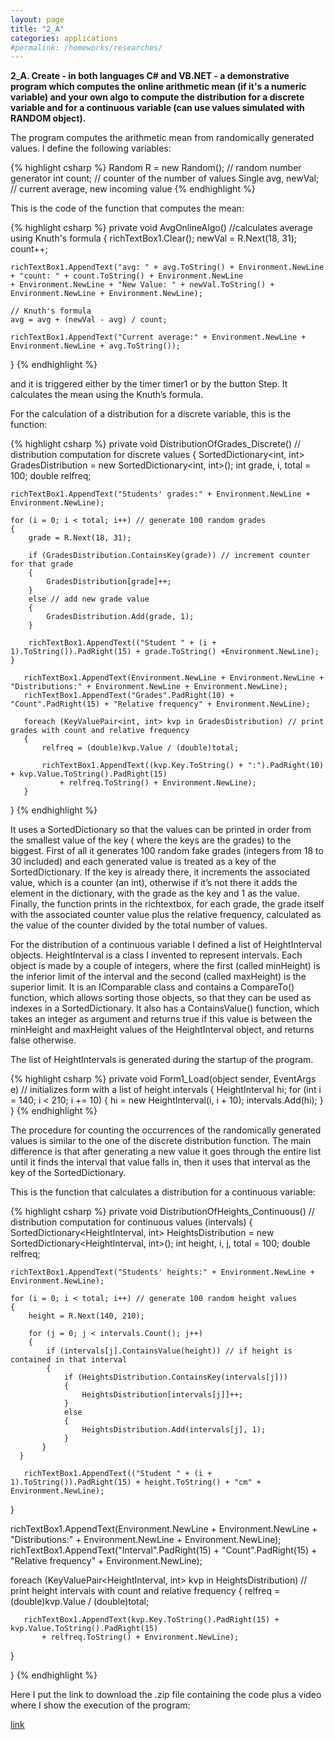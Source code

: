 ```yaml
---
layout: page
title: "2_A"
categories: applications
#permalink: /homeworks/researches/
---
```

<b>2_A. Create - in both languages C# and VB.NET - a demonstrative program which computes the online arithmetic mean (if it's a numeric variable) and your own algo to compute the distribution for a discrete variable and for a continuous variable (can use values simulated with RANDOM object).</b>

The program computes the arithmetic mean from randomically generated values. I define the following variables:

{% highlight csharp %}
Random R = new Random(); // random number generator
int count; // counter of the number of values
Single avg, newVal; // current average, new incoming value
{% endhighlight %}

This is the code of the function that computes the mean:

{% highlight csharp %}
private void AvgOnlineAlgo() //calculates average using Knuth's formula
{
    richTextBox1.Clear();
    newVal = R.Next(18, 31);
    count++;

    richTextBox1.AppendText("avg: " + avg.ToString() + Environment.NewLine + "count: " + count.ToString() + Environment.NewLine
    + Environment.NewLine + "New Value: " + newVal.ToString() + Environment.NewLine + Environment.NewLine);

    // Knuth's formula
    avg = avg + (newVal - avg) / count;

    richTextBox1.AppendText("Current average:" + Environment.NewLine + Environment.NewLine + avg.ToString());
}
{% endhighlight %}

and it is triggered either by the timer timer1 or by the button Step. It calculates the mean using the Knuth’s formula.

For the calculation of a distribution for a discrete variable, this is the function:

{% highlight csharp %}
private void DistributionOfGrades_Discrete() // distribution computation for discrete values
{
    SortedDictionary<int, int> GradesDistribution = new SortedDictionary<int, int>();
    int grade, i, total = 100;
    double relfreq;

    richTextBox1.AppendText("Students' grades:" + Environment.NewLine + Environment.NewLine);

    for (i = 0; i < total; i++) // generate 100 random grades
    {
        grade = R.Next(18, 31);

        if (GradesDistribution.ContainsKey(grade)) // increment counter for that grade
        {
            GradesDistribution[grade]++;
        }
        else // add new grade value
        {
            GradesDistribution.Add(grade, 1);
        }

        richTextBox1.AppendText(("Student " + (i + 1).ToString()).PadRight(15) + grade.ToString() +Environment.NewLine);
    }

       richTextBox1.AppendText(Environment.NewLine + Environment.NewLine + "Distributions:" + Environment.NewLine + Environment.NewLine);
       richTextBox1.AppendText("Grades".PadRight(10) + "Count".PadRight(15) + "Relative frequency" + Environment.NewLine);

       foreach (KeyValuePair<int, int> kvp in GradesDistribution) // print grades with count and relative frequency
       {
           relfreq = (double)kvp.Value / (double)total;

           richTextBox1.AppendText((kvp.Key.ToString() + ":").PadRight(10) + kvp.Value.ToString().PadRight(15)
               + relfreq.ToString() + Environment.NewLine);
       }

}
{% endhighlight %}

It uses a SortedDictionary so that the values can be printed in order from the smallest value of the key ( where the keys are the grades) to the biggest. First of all it generates 100 random fake grades (integers from 18 to 30 included) and each generated value is treated as a key of the SortedDictionary. If the key is already there, it increments the associated value, which is a counter (an int), otherwise if it’s not there it adds the element in the dictionary, with the grade as the key and 1 as the value. Finally, the function prints in the richtextbox, for each grade, the grade itself with the associated counter value plus the relative frequency, calculated as the value of the counter divided by the total number of values.

For the distribution of a continuous variable I defined a list of HeightInterval objects. HeightInterval is a class I invented to represent intervals. Each object is made by a couple of integers, where the first (called minHeight) is the inferior limit of the interval and the second (called maxHeight) is the superior limit. It is an IComparable class and contains a CompareTo() function, which allows sorting those objects, so that they can be used as indexes in a SortedDictionary. It also has a ContainsValue() function, which takes an integer as argument and returns true if this value is between the minHeight and maxHeight values of the HeightInterval object, and returns false otherwise.

The list of HeightIntervals is generated during the startup of the program.

{% highlight csharp %}
private void Form1_Load(object sender, EventArgs e) // initializes form with a list of height intervals
{
    HeightInterval hi;
    for (int i = 140; i < 210; i += 10)
    {
        hi = new HeightInterval(i, i + 10);
        intervals.Add(hi);
    }
}
{% endhighlight %}

The procedure for counting the occurrences of the randomically generated values is similar to the one of the discrete distribution function. The main difference is that after generating a new value it goes through the entire list until it finds the interval that value falls in, then it uses that interval as the key of the SortedDictionary.

This is the function that calculates a distribution for a continuous variable:

{% highlight csharp %}
private void DistributionOfHeights_Continuous() // distribution computation for continuous values (intervals)
{
    SortedDictionary<HeightInterval, int> HeightsDistribution = new SortedDictionary<HeightInterval, int>();
    int height, i, j, total = 100;
    double relfreq;

    richTextBox1.AppendText("Students' heights:" + Environment.NewLine + Environment.NewLine);

    for (i = 0; i < total; i++) // generate 100 random height values
    {
        height = R.Next(140, 210);

        for (j = 0; j < intervals.Count(); j++)
        {
            if (intervals[j].ContainsValue(height)) // if height is contained in that interval
            {
                if (HeightsDistribution.ContainsKey(intervals[j]))
                {
                    HeightsDistribution[intervals[j]]++;
                }
                else
                {
                    HeightsDistribution.Add(intervals[j], 1);
                }
           }
      }

       richTextBox1.AppendText(("Student " + (i + 1).ToString()).PadRight(15) + height.ToString() + "cm" + Environment.NewLine);
   }
            
   richTextBox1.AppendText(Environment.NewLine + Environment.NewLine + "Distributions:" + Environment.NewLine + Environment.NewLine);
   richTextBox1.AppendText("Interval".PadRight(15) + "Count".PadRight(15) + "Relative frequency" + Environment.NewLine);

   foreach (KeyValuePair<HeightInterval, int> kvp in HeightsDistribution) // print height intervals with count and relative frequency
   {
       relfreq = (double)kvp.Value / (double)total;

       richTextBox1.AppendText(kvp.Key.ToString().PadRight(15) + kvp.Value.ToString().PadRight(15)
           + relfreq.ToString() + Environment.NewLine);
   }
            
}
{% endhighlight %}


Here I put the link to download the .zip file containing the code plus a video where I show the execution of the program:

[link](https://drive.google.com/file/d/1Spes2wwewe_rBR43NYROeQOMx1mQh3k4/view?usp=sharing)




